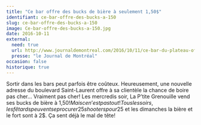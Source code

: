 ```yaml
---
title: "Ce bar offre des bucks de bière à seulement 1,50$"
identifiant: ce-bar-offre-des-bucks-a-150
slug: ce-bar-offre-des-bucks-a-150
image: Ce-bar-offre-des-bucks-a-150.jpg
date: 2016-10-11
external:
  need: true
  url: http://www.journaldemontreal.com/2016/10/11/ce-bar-du-plateau-offre-des-bucks-de-biere-a-seulement-150
  presse: "le Journal de Montréal"
occasion: false
historique: true
---
```

Sortir dans les bars peut parfois être coûteux. Heureusement, une nouvelle adresse du boulevard Saint-Laurent offre à sa clientèle la chance de boire pas cher... Vraiment pas cher!
Les mercredis soir, La P’tite Grenouille vend ses bucks de bière à 1,50$!
Mais ce n’est pas tout! Tous les soirs, les fêtards peuvent se procurer 25 shooters pour 25$ et les dimanches la bière et le fort sont à 2$. Ça sent déjà le mal de tête!


